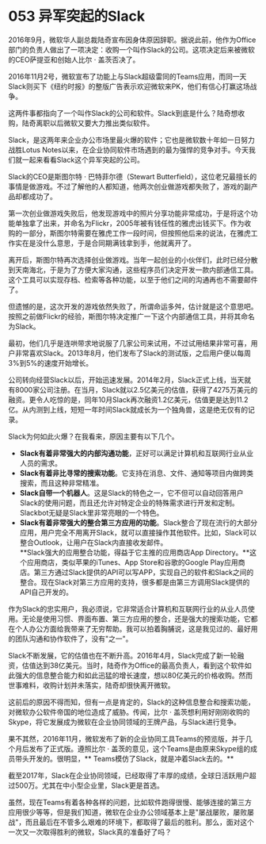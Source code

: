 # 053 异军突起的Slack

2016年9月，微软华人副总裁陆奇宣布因身体原因辞职。据说此前，他作为Office部门的负责人做出了一项决定：收购一个叫作Slack的公司。这项决定后来被微软的CEO萨提亚和创始人比尔
· 盖茨否决了。

2016年11月2号，微软宣布了功能上与Slack超级雷同的Teams应用，而同一天Slack则买下《纽约时报》的整版广告表示欢迎微软来PK，他们有信心打赢这场战争。

这两件事都指向了一个叫作Slack的公司和软件。Slack到底是什么？陆奇想收购，陆奇离职以后微软又要大力推出类似软件。

Slack，是这两年来企业办公市场里最火爆的软件；它也是微软数十年如一日努力战胜Lotus
Notes以来，在企业协同软件市场遇到的最为强悍的竞争对手。今天我们就一起来看看Slack这个异军突起的公司。

Slack的CEO是斯图尔特 · 巴特菲尔德（Stewart
Butterfield），这位老兄最擅长的事情是做游戏。不过了解他的人都知道，他两次创业做游戏都失败了，游戏的副产品却都成功了。

第一次创业做游戏失败后，他发现游戏中的照片分享功能非常成功，于是将这个功能单独拿了出来，并命名为Flickr，2005年被有钱任性的雅虎出钱买下。作为收购的一部分，斯图尔特需要在雅虎工作一段时间，但按照他后来的说法，在雅虎工作实在是没什么意思，于是合同期满钱拿到手，他就离开了。

离开后，斯图尔特再次选择创业做游戏。当年一起创业的小伙伴们，此时已经分散到天南海北，于是为了方便大家沟通，这些程序员们决定开发一款内部通信工具。这个工具可以实现存档、检索等各种功能，以至于他们之间的沟通再也不需要邮件了。

但遗憾的是，这次开发的游戏依然失败了，所谓命运多舛，估计就是这个意思吧。按照之前做Flickr的经验，斯图尔特决定推广一下这个内部通信工具，并将其命名为Slack。

最初，他们几乎是连哄带求地说服了几家公司来试用，不过试用结果非常可喜，用户非常喜欢Slack。2013年8月，他们发布了Slack的测试版，之后用户便以每周3%到5%的速度开始增长。

公司转向经营Slack以后，开始迅速发展。2014年2月，Slack正式上线，当天就有8000家公司注册。在当月，Slack就以2.5亿美元的估值，获得了4275万美元的融资。更令人吃惊的是，同年10月Slack再次融资1.2亿美元，估值更是达到11.2亿。从内测到上线，短短一年时间Slack就成长为一个独角兽，这是绝无仅有的记录。

Slack为何如此火爆？在我看来，原因主要有以下几个。

-   **Slack有着非常强大的内部沟通功能**，正好可以满足计算机和互联网行业从业人员的需求。
-   **Slack有着非比寻常的搜索功能**。它支持在消息、文件、通知等项目内做跨类搜索，而且这种非常精准。
-   **Slack自带一个机器人**。这是Slack的特色之一，它不但可以自动回答用户Slack的使用问题，而且还允许对特定企业的特殊需求进行开发和定制。Slackbot无疑是Slack里非常亮眼的一个特色。
-   **Slack有着非常强大的整合第三方应用的功能**。Slack整合了现在流行的大部分应用，用户完全不用离开Slack，就可以直接操作其他软件。比如，Slack可以整合Outlook，让用户在Slack内直接收发邮件。\
    **Slack强大的应用整合功能，得益于它主推的应用商店App
    Directory。**这个应用商店，类似苹果的iTunes、App Store和谷歌的Google
    Play应用商店。第三方通过Slack提供的API可以写APP，实现自己的软件和Slack之间的整合。现在Slack对第三方应用的支持，很多都是由第三方调用Slack提供的API自己开发的。

作为Slack的忠实用户，我必须说，它非常适合计算机和互联网行业的从业人员使用。无论是使用习惯、界面布置、第三方应用的整合，还是强大的搜索功能，它都在个人办公方面给我带来了无穷帮助。我可以拍着胸脯说，这是我见过的、最好用的团队沟通和协作软件了，没有"之一"。

Slack不断发展，它的估值也在不断升高。2016年4月，Slack完成了新一轮融资，估值达到38亿美元。当时，陆奇作为Office的最高负责人，看到这个软件如此强大的信息整合能力和如此迅猛的增长速度，想以80亿美元的价格收购。然而世事难料，收购计划并未落实，陆奇却很快离开微软。

这前后的原因不得而知，但有一点是肯定的，Slack的这种信息整合和搜索功能，对微软办公软件帝国的地位造成了威胁。传闻，比尔
·
盖茨想利用好刚刚收购的Skype，将它发展成为微软在企业协同领域的王牌产品，与Slack进行竞争。

果不其然，2016年11月，微软发布了新的企业协同工具Teams的预览版，并于几个月后发布了正式版。遵照比尔
· 盖茨的意见，这个Teams是由原来Skype组的成员带头开发的。很明显，\*\*
Teams模仿了Slack，就是冲着Slack去的。\*\*

截至2017年，Slack在企业协同领域，已经取得了丰厚的成绩，全球日活跃用户超过500万。尤其在中小型企业里，Slack更是首选。

虽然，现在Teams有着各种各样的问题，比如软件跑得很慢、能够连接的第三方应用很少等等，但是我们知道，微软在企业办公领域基本上是"屡战屡败，屡败屡战"，而且最后在不管多么艰难的环境下，都取得了最后的胜利。那么，面对这个一次又一次取得胜利的微软，Slack真的准备好了吗？
